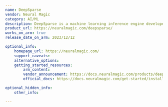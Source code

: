 ```yaml
---
name: DeepSparse
vendor: Neural Magic
category: AI/ML
description: DeepSparse is a machine learning inference engine developed by Neural Magic and is designed to deliver high performance on sparse models. It Easily deploys and scales machine learning models across different environments, from edge devices to cloud servers.
product_url: https://neuralmagic.com/deepsparse/
works_on_arm: true
release_date_on_arm: 2023/12/12

optional_info:
    homepage_url: https://neuralmagic.com/
    support_caveats:
    alternative_options:
    getting_started_resources:
        arm_content: 
        vendor_announcement: https://docs.neuralmagic.com/products/deepsparse/releases/#deepsparse-v1-6-0
        official_docs: https://docs.neuralmagic.com/get-started/install/deepsparse

optional_hidden_info:
    other_info:

---
```


